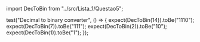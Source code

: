 import DecToBin from "../src/Lista_1/Questao5";

test("Decimal to binary converter", () => {
	expect(DecToBin(14)).toBe("1110");
	expect(DecToBin(7)).toBe("111");
	expect(DecToBin(2)).toBe("10");
	expect(DecToBin(1)).toBe("1");
});